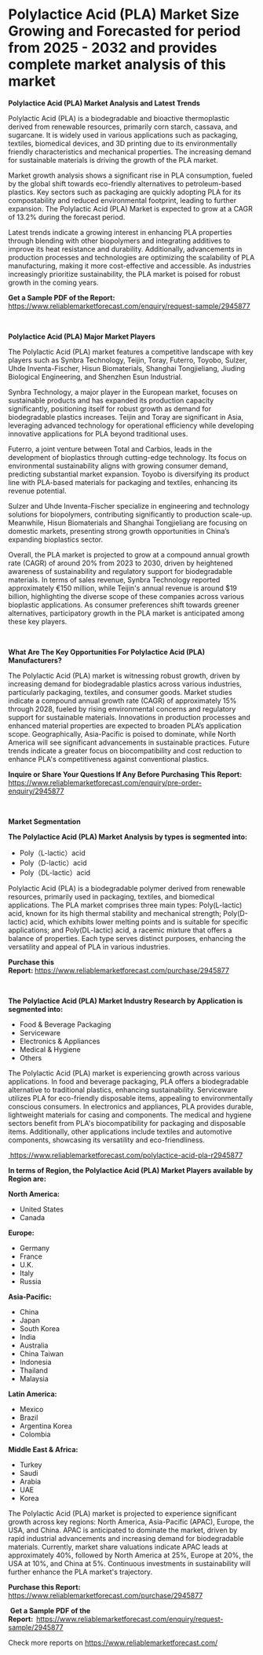 <p><h1>Polylactice Acid (PLA) Market Size Growing and Forecasted for period from 2025 - 2032 and provides complete market analysis of this market</h1></p><p><strong>Polylactice Acid (PLA) Market Analysis and Latest Trends</strong></p>
<p><p>Polylactic Acid (PLA) is a biodegradable and bioactive thermoplastic derived from renewable resources, primarily corn starch, cassava, and sugarcane. It is widely used in various applications such as packaging, textiles, biomedical devices, and 3D printing due to its environmentally friendly characteristics and mechanical properties. The increasing demand for sustainable materials is driving the growth of the PLA market.</p><p>Market growth analysis shows a significant rise in PLA consumption, fueled by the global shift towards eco-friendly alternatives to petroleum-based plastics. Key sectors such as packaging are quickly adopting PLA for its compostability and reduced environmental footprint, leading to further expansion. The Polylactic Acid (PLA) Market is expected to grow at a CAGR of 13.2% during the forecast period. </p><p>Latest trends indicate a growing interest in enhancing PLA properties through blending with other biopolymers and integrating additives to improve its heat resistance and durability. Additionally, advancements in production processes and technologies are optimizing the scalability of PLA manufacturing, making it more cost-effective and accessible. As industries increasingly prioritize sustainability, the PLA market is poised for robust growth in the coming years.</p></p>
<p><strong>Get a Sample PDF of the Report:&nbsp;</strong> <a href="https://www.reliablemarketforecast.com/enquiry/request-sample/2945877?utm_campaign=3123&utm_medium=2&utm_source=Github&utm_content=ia&utm_term=11032025&utm_id=polylactice-acid-pla">https://www.reliablemarketforecast.com/enquiry/request-sample/2945877</a></p>
<p>&nbsp;</p>
<p><strong>Polylactice Acid (PLA) Major Market Players</strong></p>
<p><p>The Polylactic Acid (PLA) market features a competitive landscape with key players such as Synbra Technology, Teijin, Toray, Futerro, Toyobo, Sulzer, Uhde Inventa-Fischer, Hisun Biomaterials, Shanghai Tongjieliang, Jiuding Biological Engineering, and Shenzhen Esun Industrial. </p><p>Synbra Technology, a major player in the European market, focuses on sustainable products and has expanded its production capacity significantly, positioning itself for robust growth as demand for biodegradable plastics increases. Teijin and Toray are significant in Asia, leveraging advanced technology for operational efficiency while developing innovative applications for PLA beyond traditional uses.</p><p>Futerro, a joint venture between Total and Carbios, leads in the development of bioplastics through cutting-edge technology. Its focus on environmental sustainability aligns with growing consumer demand, predicting substantial market expansion. Toyobo is diversifying its product line with PLA-based materials for packaging and textiles, enhancing its revenue potential.</p><p>Sulzer and Uhde Inventa-Fischer specialize in engineering and technology solutions for biopolymers, contributing significantly to production scale-up. Meanwhile, Hisun Biomaterials and Shanghai Tongjieliang are focusing on domestic markets, presenting strong growth opportunities in China’s expanding bioplastics sector.</p><p>Overall, the PLA market is projected to grow at a compound annual growth rate (CAGR) of around 20% from 2023 to 2030, driven by heightened awareness of sustainability and regulatory support for biodegradable materials. In terms of sales revenue, Synbra Technology reported approximately €150 million, while Teijin's annual revenue is around $19 billion, highlighting the diverse scope of these companies across various bioplastic applications. As consumer preferences shift towards greener alternatives, participatory growth in the PLA market is anticipated among these key players.</p></p>
<p>&nbsp;</p>
<p><strong>What Are The Key Opportunities For Polylactice Acid (PLA) Manufacturers?</strong></p>
<p><p>The Polylactic Acid (PLA) market is witnessing robust growth, driven by increasing demand for biodegradable plastics across various industries, particularly packaging, textiles, and consumer goods. Market studies indicate a compound annual growth rate (CAGR) of approximately 15% through 2028, fueled by rising environmental concerns and regulatory support for sustainable materials. Innovations in production processes and enhanced material properties are expected to broaden PLA’s application scope. Geographically, Asia-Pacific is poised to dominate, while North America will see significant advancements in sustainable practices. Future trends indicate a greater focus on biocompatibility and cost reduction to enhance PLA's competitiveness against conventional plastics.</p></p>
<p><strong>Inquire or Share Your Questions If Any Before Purchasing This Report:</strong> <a href="https://www.reliablemarketforecast.com/enquiry/pre-order-enquiry/2945877?utm_campaign=3123&utm_medium=2&utm_source=Github&utm_content=ia&utm_term=11032025&utm_id=polylactice-acid-pla">https://www.reliablemarketforecast.com/enquiry/pre-order-enquiry/2945877</a></p>
<p>&nbsp;</p>
<p><strong>Market Segmentation</strong></p>
<p><strong>The Polylactice Acid (PLA) Market Analysis by types is segmented into:</strong></p>
<p><ul><li>Poly（L-lactic）acid</li><li>Poly（D-lactic）acid</li><li>Poly（DL-lactic）acid</li></ul></p>
<p><p>Polylactic Acid (PLA) is a biodegradable polymer derived from renewable resources, primarily used in packaging, textiles, and biomedical applications. The PLA market comprises three main types: Poly(L-lactic) acid, known for its high thermal stability and mechanical strength; Poly(D-lactic) acid, which exhibits lower melting points and is suitable for specific applications; and Poly(DL-lactic) acid, a racemic mixture that offers a balance of properties. Each type serves distinct purposes, enhancing the versatility and appeal of PLA in various industries.</p></p>
<p><strong>Purchase this Report:&nbsp;</strong><a href="https://www.reliablemarketforecast.com/purchase/2945877?utm_campaign=3123&utm_medium=2&utm_source=Github&utm_content=ia&utm_term=11032025&utm_id=polylactice-acid-pla">https://www.reliablemarketforecast.com/purchase/2945877</a></p>
<p>&nbsp;</p>
<p><strong>The Polylactice Acid (PLA) Market Industry Research by Application is segmented into:</strong></p>
<p><ul><li>Food & Beverage Packaging</li><li>Serviceware</li><li>Electronics & Appliances</li><li>Medical & Hygiene</li><li>Others</li></ul></p>
<p><p>The Polylactic Acid (PLA) market is experiencing growth across various applications. In food and beverage packaging, PLA offers a biodegradable alternative to traditional plastics, enhancing sustainability. Serviceware utilizes PLA for eco-friendly disposable items, appealing to environmentally conscious consumers. In electronics and appliances, PLA provides durable, lightweight materials for casing and components. The medical and hygiene sectors benefit from PLA's biocompatibility for packaging and disposable items. Additionally, other applications include textiles and automotive components, showcasing its versatility and eco-friendliness.</p></p>
<p><a href="https://www.reliablemarketforecast.com/polylactice-acid-pla-r2945877?utm_campaign=3123&utm_medium=2&utm_source=Github&utm_content=ia&utm_term=11032025&utm_id=polylactice-acid-pla">&nbsp;https://www.reliablemarketforecast.com/polylactice-acid-pla-r2945877</a></p>
<p><strong>In terms of Region, the Polylactice Acid (PLA) Market Players available by Region are:</strong></p>
<p>
    <p> <strong> North America: </strong>
        <ul>
            <li>United States</li>
            <li>Canada</li>
        </ul>
        </p> 
    <p> <strong> Europe: </strong>
        <ul>
            <li>Germany</li>
            <li>France</li>
            <li>U.K.</li>
            <li>Italy</li>
            <li>Russia</li>
        </ul>
        </p> 
    <p> <strong> Asia-Pacific: </strong>
        <ul>
            <li>China</li>
            <li>Japan</li>
            <li>South Korea</li>
            <li>India</li>
            <li>Australia</li>
            <li>China Taiwan</li>
            <li>Indonesia</li>
            <li>Thailand</li>
            <li>Malaysia</li>
        </ul>
        </p> 
    <p> <strong> Latin America: </strong>
        <ul>
            <li>Mexico</li>
            <li>Brazil</li>
            <li>Argentina Korea</li>
            <li>Colombia</li>
        </ul>
        </p> 
    <p> <strong> Middle East & Africa: </strong>
        <ul>
            <li>Turkey</li>
            <li>Saudi</li>
            <li>Arabia</li>
            <li>UAE</li>
            <li>Korea</li>
        </ul>
    </p>
    </p>
<p><p>The Polylactic Acid (PLA) market is projected to experience significant growth across key regions: North America, Asia-Pacific (APAC), Europe, the USA, and China. APAC is anticipated to dominate the market, driven by rapid industrial advancements and increasing demand for biodegradable materials. Currently, market share valuations indicate APAC leads at approximately 40%, followed by North America at 25%, Europe at 20%, the USA at 10%, and China at 5%. Continuous investments in sustainability will further enhance the PLA market's trajectory.</p></p>
<p><strong>Purchase this Report: </strong><a href="https://www.reliablemarketforecast.com/purchase/2945877?utm_campaign=3123&utm_medium=2&utm_source=Github&utm_content=ia&utm_term=11032025&utm_id=polylactice-acid-pla">https://www.reliablemarketforecast.com/purchase/2945877</a></p>
<p>&nbsp;<strong>Get a Sample PDF of the Report:&nbsp;&nbsp;</strong><a href="https://www.reliablemarketforecast.com/enquiry/request-sample/2945877?utm_campaign=3123&utm_medium=2&utm_source=Github&utm_content=ia&utm_term=11032025&utm_id=polylactice-acid-pla">https://www.reliablemarketforecast.com/enquiry/request-sample/2945877</a></p>
<p><strong></strong></p>
<p>Check more reports on <a href="https://www.reliablemarketforecast.com/?utm_campaign=3123&utm_medium=2&utm_source=Github&utm_content=ia&utm_term=11032025&utm_id=polylactice-acid-pla">https://www.reliablemarketforecast.com/</a></p>